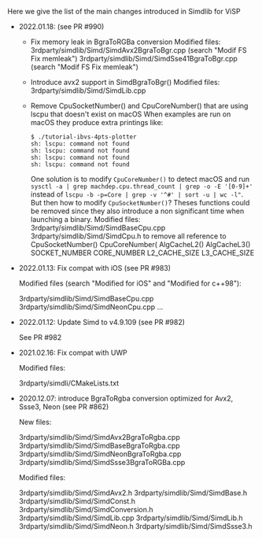 Here we give the list of the main changes introduced in Simdlib for ViSP

- 2022.01.18: (see PR #990)

  - Fix memory leak in BgraToRGBa conversion
    Modified files:
      3rdparty/simdlib/Simd/SimdAvx2BgraToBgr.cpp  (search "Modif FS Fix memleak")
      3rdparty/simdlib/Simd/SimdSse41BgraToBgr.cpp (search "Modif FS Fix memleak")

  - Introduce avx2 support in SimdBgraToBgr()
    Modified files:
      3rdparty/simdlib/Simd/SimdLib.cpp

  - Remove CpuSocketNumber() and CpuCoreNumber() that are using lscpu that doesn't exist on macOS
    When examples are run on macOS they produce extra printings like:
    ```
    $ ./tutorial-ibvs-4pts-plotter
    sh: lscpu: command not found
    sh: lscpu: command not found
    sh: lscpu: command not found
    sh: lscpu: command not found
    ```
    One solution is to modify `CpuCoreNumber()` to detect macOS and run 
    `sysctl -a | grep machdep.cpu.thread_count | grep -o -E '[0-9]+'`
    instead of
    `lscpu -b -p=Core | grep -v '^#' | sort -u | wc -l"`.
    But then how to modify `CpuSocketNumber()`?
    Theses functions could be removed since they also introduce a non significant time when
    launching a binary.
    Modified files:
      3rdparty/simdlib/Simd/SimdBaseCpu.cpp
      3rdparty/simdlib/Simd/SimdCpu.h
    to remove all reference to
      CpuSocketNumber() 
      CpuCoreNumber(
      AlgCacheL2()
      AlgCacheL3()
      SOCKET_NUMBER
      CORE_NUMBER
      L2_CACHE_SIZE
      L3_CACHE_SIZE

- 2022.01.13: Fix compat with iOS (see PR #983)

  Modified files (search "Modified for iOS" and "Modified for c++98"):

    3rdparty/simdlib/Simd/SimdBaseCpu.cpp
    3rdparty/simdlib/Simd/SimdNeonCpu.cpp
    ...

- 2022.01.12: Update Simd to v4.9.109 (see PR #982)

    See PR #982

- 2021.02.16: Fix compat with UWP

  Modified files:

    3rdparty/simdli/CMakeLists.txt

- 2020.12.07: introduce BgraToRgba conversion optimized for Avx2, Ssse3, Neon (see PR #862)

  New files:

	3rdparty/simdlib/Simd/SimdAvx2BgraToRgba.cpp
	3rdparty/simdlib/Simd/SimdBaseBgraToRgba.cpp
	3rdparty/simdlib/Simd/SimdNeonBgraToRgba.cpp
	3rdparty/simdlib/Simd/SimdSsse3BgraToRGBa.cpp

  Modified files:

	3rdparty/simdlib/Simd/SimdAvx2.h
	3rdparty/simdlib/Simd/SimdBase.h
	3rdparty/simdlib/Simd/SimdConst.h
	3rdparty/simdlib/Simd/SimdConversion.h
	3rdparty/simdlib/Simd/SimdLib.cpp
	3rdparty/simdlib/Simd/SimdLib.h
	3rdparty/simdlib/Simd/SimdNeon.h
	3rdparty/simdlib/Simd/SimdSsse3.h

